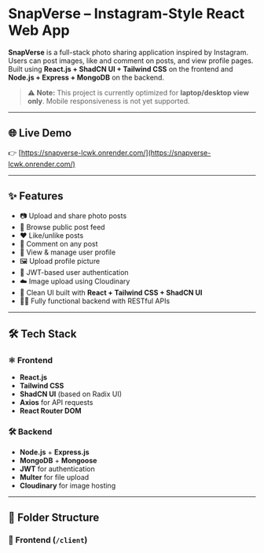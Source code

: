 # SnapVerse – Instagram-Style React Web App

**SnapVerse** is a full-stack photo sharing application inspired by Instagram. Users can post images, like and comment on posts, and view profile pages. Built using **React.js + ShadCN UI + Tailwind CSS** on the frontend and **Node.js + Express + MongoDB** on the backend.

> ⚠️ **Note:** This project is currently optimized for **laptop/desktop view only**. Mobile responsiveness is not yet supported.

---

## 🌐 Live Demo

👉 [https://snapverse-lcwk.onrender.com/](https://snapverse-lcwk.onrender.com/)

---

## ✨ Features

- 📷 Upload and share photo posts
- 🧾 Browse public post feed
- ❤️ Like/unlike posts
- 💬 Comment on any post
- 👤 View & manage user profile
- 🖼 Upload profile picture
- 🔐 JWT-based user authentication
- ☁️ Image upload using Cloudinary
- 🎨 Clean UI built with **React + Tailwind CSS + ShadCN UI**
- 🧑‍💻 Fully functional backend with RESTful APIs

---

## 🛠 Tech Stack

### ⚛️ Frontend
- **React.js**
- **Tailwind CSS**
- **ShadCN UI** (based on Radix UI)
- **Axios** for API requests
- **React Router DOM**

### 🛠 Backend
- **Node.js** + **Express.js**
- **MongoDB** + **Mongoose**
- **JWT** for authentication
- **Multer** for file upload
- **Cloudinary** for image hosting

---

## 📁 Folder Structure

### 🔷 Frontend (`/client`)
